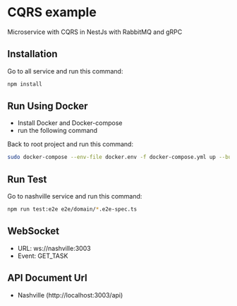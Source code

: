 # CQRS example

Microservice with CQRS in NestJs with RabbitMQ and gRPC

## Installation

Go to all service and run this command:

```bash
npm install
```

## Run Using Docker

- Install Docker and Docker-compose
- run the following command

Back to root project and run this command:

```bash
sudo docker-compose --env-file docker.env -f docker-compose.yml up --build
```

## Run Test

Go to nashville service and run this command:

```bash
npm run test:e2e e2e/domain/*.e2e-spec.ts
```

## WebSocket

- URL: ws://nashville:3003
- Event: GET_TASK

## API Document Url

- Nashville (http://localhost:3003/api)
